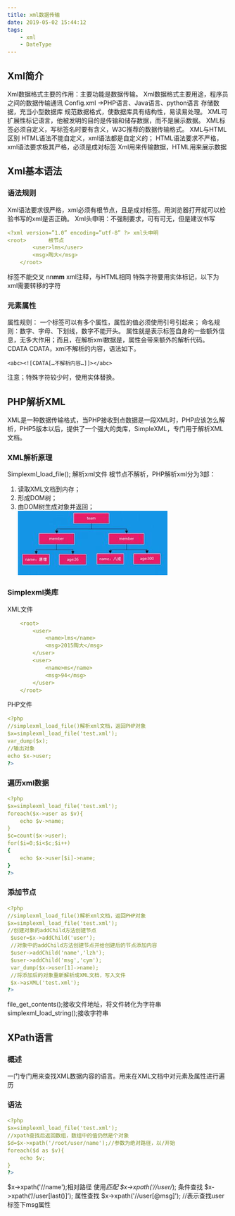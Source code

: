 ```yaml
---
title: xml数据传输
date: 2019-05-02 15:44:12
tags:
    - xml
    - DateType
---
```


## Xml简介
Xml数据格式主要的作用：主要功能是数据传输。
Xml数据格式主要用途，程序员之间的数据传输通讯
Config.xml ->PHP语言、Java语言、python语言
存储数据，充当小型数据库
规范数据格式，使数据库具有结构性，易读易处理。
XML可扩展性标记语言，他被发明的目的是传输和储存数据，而不是展示数据。
XML标签必须自定义，写标签名时要有含义，W3C推荐的数据传输格式。
XML与HTML区别
HTML语法不能自定义，xml语法都是自定义的；
HTML语法要求不严格，xml语法要求极其严格，必须是成对标签
Xml用来传输数据，HTML用来展示数据
## Xml基本语法
### 语法规则
Xml语法要求很严格，xml必须有根节点，且是成对标签。用浏览器打开就可以检验书写的xml是否正确。
Xml头申明：不强制要求，可有可无，但是建议书写
```yaml
<?xml version=”1.0” encoding=”utf-8” ?> xml头申明
<root>       根节点
		<user>lms</user>
		<msg>陶大</msg>
	</root>
```
标签不能交叉 <a>nn<b>mm</a></b>
xml注释，与HTML相同
特殊字符要用实体标记，以下为xml需要转移的字符
 
### 元素属性
属性规则：
一个标签可以有多个属性，属性的值必须使用引号引起来；
命名规则：数字、字母、下划线，数字不能开头。
属性就是表示标签自身的一些额外信息，无多大作用；而且，在解析xml数据是，属性会带来额外的解析代码。
CDATA
CDATA，xml不解析的内容，语法如下。
```ejs
<abc><![CDATA[…不解析内容…]]></abc>
```
注意；特殊字符较少时，使用实体替换。
## PHP解析XML
XML是一种数据传输格式，当PHP接收到点数据是一段XML时，PHP应该怎么解析，PHP5版本以后，提供了一个强大的类库，SimpleXML，专门用于解析XML文档。
### XML解析原理
Simplexml_load_file(); 解析xml文件
根节点不解析，PHP解析xml分为3部：
1.	读取XML文档到内存；
2.	形成DOM树；
3.	由DOM树生成对象并返回；
 ![DOM](/images/xml.jpg)
### Simplexml类库
XML文件
```yaml
	<root>
		<user>
			<name>lms</name>
			<msg>2015陶大</msg>
		</user>
		<user>
			<name>ms</name>
			<msg>94</msg>
		</user>
	</root>
```
PHP文件
```yaml
<?php
//simplexml_load_file()解析xml文档，返回PHP对象
$x=simplexml_load_file('test.xml');
var_dump($x);
//输出对象
echo $x->user;
?>
```
### 遍历xml数据
```yaml
<?php
$x=simplexml_load_file('test.xml');
foreach($x->user as $v){
	echo $v->name;
}
$c=count($x->user);
for($i=0;$i<$c;$i++)
{
	echo $x->user[$i]->name;
}
?>
```
### 添加节点
```yaml
<?php
//simplexml_load_file()解析xml文档，返回PHP对象
$x=simplexml_load_file('test.xml');
//创建对象的addChild方法创建节点
 $user=$x->addChild('user');
 //对象中的addChild方法创建节点并给创建后的节点添加内容
 $user->addChild('name','lzh');
 $user->addChild('msg','cym');
 var_dump($x->user[1]->name);
 //将添加后的对象重新解析成XML文档，写入文件
 $x->asXML('test.xml');
?>
```
file_get_contents();接收文件地址，将文件转化为字符串
simplexml_load_string();接收字符串
## XPath语言
### 概述
一门专门用来查找XML数据内容的语言。用来在XML文档中对元素及属性进行遍历
### 语法
```yaml
<?php
$x=simplexml_load_file('test.xml');
//xpath查找后返回数组，数组中的值仍然是个对象
$d=$x->xpath('/root/user/name');//参数为绝对路径，以/开始
foreach($d as $v){
	echo $v;
}
?>
```
$x->xpath('//name');相对路径
使用*匹配
$x->xpath(‘//user/*);
条件查找
$x->xpath(‘//user[last()]’);
属性查找
$x->xpath('//user[@msg]'); //表示查找user标签下msg属性

